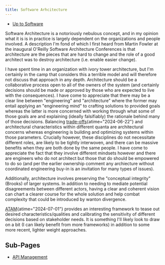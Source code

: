 ```yaml
---
title: Software Arhcitecture
---
```


- [Up to Software](software)

Software Architecture is a notoriously nebulous concept, and in my
opinion what it is is in practice is largely dependent on the
organizations and people involved. A description I\'m fond of which I
first heard from Martin Fowler at the inaugural O\'Reilly Software
Architecture Conferences is that architecture are the pieces that are
hard to change and the role of a good architect was to destroy
architecture (i.e. enable easier change).

I have spent time in an organization with ivory tower architecture, but
I\'m certainly in the camp that considers this a terrible model and will
therefore not discuss that approach in any depth. Architecture should be
a collaborative process open to all of the owners of the system (and
certainly decisions should be made or approved by those who are expected
to live with the consequences). I have come to appreciate that there may
be a clear line between \"engineering\" and \"architecture\" where the
former may entail applying an \"engineering mind\" to crafting solutions
to provided goals whereas the latter is more concerned with working
through what some of those goals are and explaining (ideally
falsifiably) the rationale behind many of those decisions. Balancing
[trade-offs](https://www.infoq.com/articles/trade-offs-minimizing-unhappiness/ "Architectural Trade-Offs: the Art of Minimizing Unhappiness - InfoQ"){atime="2024-06-22"}
and architectural characteristics within different quanta are
architectural concerns whereas engineering is building and optimizing
systems within those parameters. Crucially however, these disciplines do
not necessitate different roles, are likely to be tightly interwoven,
and there can be massive benefits when they are both done by the same
people. I have come to appreciate the fact that they involve different
mindsets however and there are engineers who do not architect but those
that do should be empowered to do so (and per the earlier ownership
comment any archiecture without coordinated engineering buy-in is an
invitation for many types of issues).

Additionally, architecture involves preserving the \"conceptual
integrity\" (Brooks) of larger systems. In addition to needing to
mediate potential disagreements between different actors, having a clear
and coherent vision can chart a clearer course for the whole solution
and help combat complexity that could be introduced by wanton
divergence.

[ATAM](https://insights.sei.cmu.edu/documents/629/2000_005_001_13706.pdf "ATAM: Method for Architecture Evaluation"){atime="2024-07-01"}
provides an interesting framework to tease out desired
characteristics/qualities and calibrating the sensitivity of different
decisions based on stakeholder needs. It is something I\'ll likely look
to draw on a bit (I can likely benefit from more frameworks) in addition
to some more recent, lighter weight approaches.

## Sub-Pages

- [API Management](api_management)

